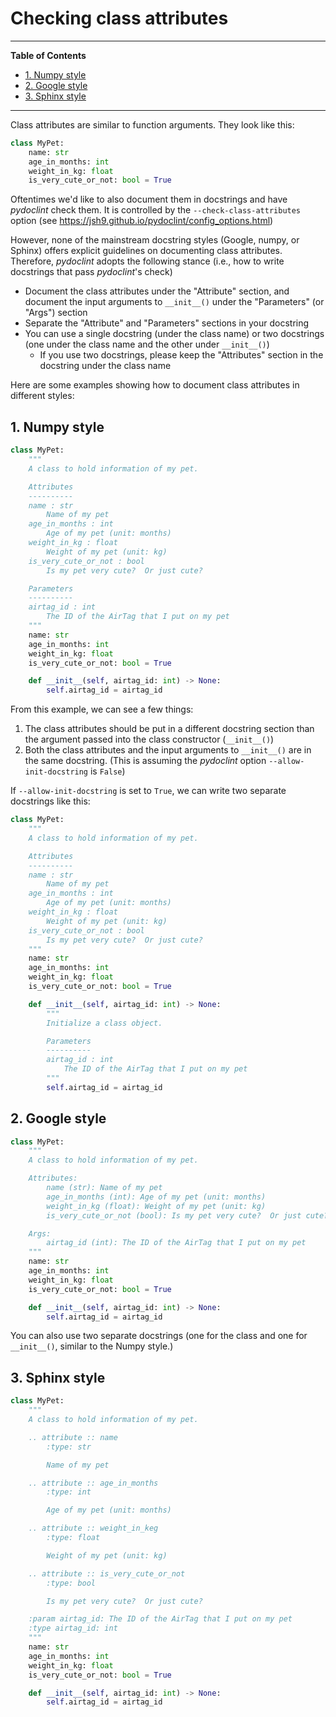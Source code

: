 # Checking class attributes

<!--TOC-->

______________________________________________________________________

**Table of Contents**

- [1. Numpy style](#1-numpy-style)
- [2. Google style](#2-google-style)
- [3. Sphinx style](#3-sphinx-style)

______________________________________________________________________

<!--TOC-->

Class attributes are similar to function arguments. They look like this:

```python
class MyPet:
    name: str
    age_in_months: int
    weight_in_kg: float
    is_very_cute_or_not: bool = True
```

Oftentimes we'd like to also document them in docstrings and have _pydoclint_
check them. It is controlled by the `--check-class-attributes` option (see
<https://jsh9.github.io/pydoclint/config_options.html>)

However, none of the mainstream docstring styles (Google, numpy, or Sphinx)
offers explicit guidelines on documenting class attributes. Therefore,
_pydoclint_ adopts the following stance (i.e., how to write docstrings that
pass _pydoclint_'s check)

- Document the class attributes under the "Attribute" section, and document the
  input arguments to `__init__()` under the "Parameters" (or "Args") section
- Separate the "Attribute" and "Parameters" sections in your docstring
- You can use a single docstring (under the class name) or two docstrings (one
  under the class name and the other under `__init__()`)
  - If you use two docstrings, please keep the "Attributes" section in the
    docstring under the class name

Here are some examples showing how to document class attributes in different
styles:

## 1. Numpy style

```python
class MyPet:
    """
    A class to hold information of my pet.

    Attributes
    ----------
    name : str
        Name of my pet
    age_in_months : int
        Age of my pet (unit: months)
    weight_in_kg : float
        Weight of my pet (unit: kg)
    is_very_cute_or_not : bool
        Is my pet very cute?  Or just cute?

    Parameters
    ----------
    airtag_id : int
        The ID of the AirTag that I put on my pet
    """
    name: str
    age_in_months: int
    weight_in_kg: float
    is_very_cute_or_not: bool = True

    def __init__(self, airtag_id: int) -> None:
        self.airtag_id = airtag_id
```

From this example, we can see a few things:

1. The class attributes should be put in a different docstring section than the
   argument passed into the class constructor (`__init__()`)
2. Both the class attributes and the input arguments to `__init__()` are in the
   same docstring. (This is assuming the _pydoclint_ option
   `--allow-init-docstring` is `False`)

If `--allow-init-docstring` is set to `True`, we can write two separate
docstrings like this:

```python
class MyPet:
    """
    A class to hold information of my pet.

    Attributes
    ----------
    name : str
        Name of my pet
    age_in_months : int
        Age of my pet (unit: months)
    weight_in_kg : float
        Weight of my pet (unit: kg)
    is_very_cute_or_not : bool
        Is my pet very cute?  Or just cute?
    """
    name: str
    age_in_months: int
    weight_in_kg: float
    is_very_cute_or_not: bool = True

    def __init__(self, airtag_id: int) -> None:
        """
        Initialize a class object.

        Parameters
        ----------
        airtag_id : int
            The ID of the AirTag that I put on my pet
        """
        self.airtag_id = airtag_id
```

## 2. Google style

```python
class MyPet:
    """
    A class to hold information of my pet.

    Attributes:
        name (str): Name of my pet
        age_in_months (int): Age of my pet (unit: months)
        weight_in_kg (float): Weight of my pet (unit: kg)
        is_very_cute_or_not (bool): Is my pet very cute?  Or just cute?

    Args:
        airtag_id (int): The ID of the AirTag that I put on my pet
    """
    name: str
    age_in_months: int
    weight_in_kg: float
    is_very_cute_or_not: bool = True

    def __init__(self, airtag_id: int) -> None:
        self.airtag_id = airtag_id
```

You can also use two separate docstrings (one for the class and one for
`__init__()`, similar to the Numpy style.)

## 3. Sphinx style

```python
class MyPet:
    """
    A class to hold information of my pet.

    .. attribute :: name
        :type: str

        Name of my pet

    .. attribute :: age_in_months
        :type: int

        Age of my pet (unit: months)

    .. attribute :: weight_in_keg
        :type: float

        Weight of my pet (unit: kg)

    .. attribute :: is_very_cute_or_not
        :type: bool

        Is my pet very cute?  Or just cute?

    :param airtag_id: The ID of the AirTag that I put on my pet
    :type airtag_id: int
    """
    name: str
    age_in_months: int
    weight_in_kg: float
    is_very_cute_or_not: bool = True

    def __init__(self, airtag_id: int) -> None:
        self.airtag_id = airtag_id
```
